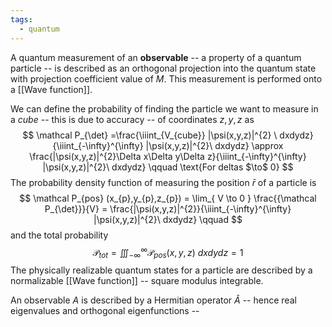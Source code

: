 ```yaml
---
tags:
  - quantum
---
```

A quantum measurement of an **observable** -- a property of a quantum particle -- is described as an orthogonal projection into the quantum state with projection coefficient value of $M$. This measurement is performed onto a [[Wave function]].

We can define the probability of finding the particle we want to measure in a *cube* -- this is due to accuracy -- of coordinates $z,y,z$ as
$$
\mathcal P_{\det} =\frac{\iiint_{V_{cube}} |\psi(x,y,z)|^{2}  \ dxdydz}{\iiint_{-\infty}^{\infty} |\psi(x,y,z)|^{2}\ dxdydz} \approx \frac{|\psi(x,y,z)|^{2}\Delta x\Delta y\Delta z}{\iiint_{-\infty}^{\infty} |\psi(x,y,z)|^{2}\ dxdydz} \qquad \text{For deltas $\to$ 0}
$$
The probability density function of measuring the position $\bar{r}$ of a particle is 
$$
\mathcal P_{pos} (x_{p},y_{p},z_{p}) = \lim_{ V \to 0 } \frac{{\mathcal P_{\det}}}{V} = \frac{|\psi(x,y,z)|^{2}}{\iiint_{-\infty}^{\infty} |\psi(x,y,z)|^{2}\ dxdydz} \qquad
$$
and the total probability 
$$
\mathcal P_{tot} = \iiint_{-\infty}^{\infty}\mathcal P_{pos}(x,y,z)  \ dxdydz = 1
$$
The physically realizable quantum states for a particle are described by a normalizable [[Wave function]] -- square modulus integrable.

An observable $A$ is described by a Hermitian operator $\hat{A}$ -- hence real eigenvalues and orthogonal eigenfunctions --  